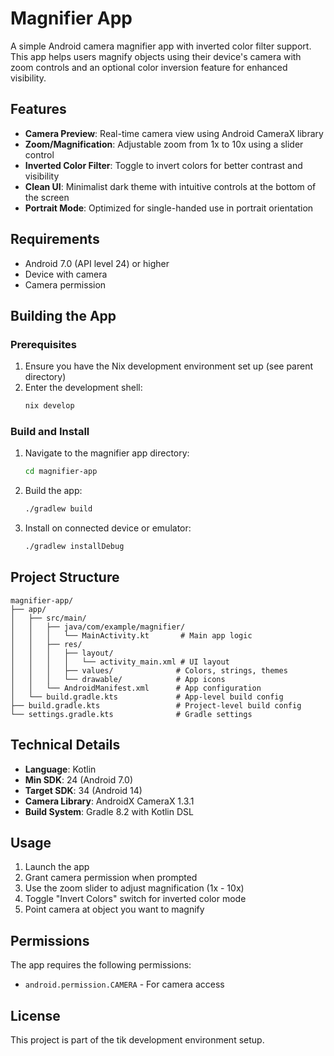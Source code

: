 # Magnifier App

A simple Android camera magnifier app with inverted color filter support. This app helps users magnify objects using their device's camera with zoom controls and an optional color inversion feature for enhanced visibility.

## Features

- **Camera Preview**: Real-time camera view using Android CameraX library
- **Zoom/Magnification**: Adjustable zoom from 1x to 10x using a slider control
- **Inverted Color Filter**: Toggle to invert colors for better contrast and visibility
- **Clean UI**: Minimalist dark theme with intuitive controls at the bottom of the screen
- **Portrait Mode**: Optimized for single-handed use in portrait orientation

## Requirements

- Android 7.0 (API level 24) or higher
- Device with camera
- Camera permission

## Building the App

### Prerequisites

1. Ensure you have the Nix development environment set up (see parent directory)
2. Enter the development shell:
   ```bash
   nix develop
   ```

### Build and Install

1. Navigate to the magnifier app directory:
   ```bash
   cd magnifier-app
   ```

2. Build the app:
   ```bash
   ./gradlew build
   ```

3. Install on connected device or emulator:
   ```bash
   ./gradlew installDebug
   ```

## Project Structure

```
magnifier-app/
├── app/
│   ├── src/main/
│   │   ├── java/com/example/magnifier/
│   │   │   └── MainActivity.kt       # Main app logic
│   │   ├── res/
│   │   │   ├── layout/
│   │   │   │   └── activity_main.xml # UI layout
│   │   │   ├── values/              # Colors, strings, themes
│   │   │   └── drawable/            # App icons
│   │   └── AndroidManifest.xml      # App configuration
│   └── build.gradle.kts             # App-level build config
├── build.gradle.kts                 # Project-level build config
└── settings.gradle.kts              # Gradle settings
```

## Technical Details

- **Language**: Kotlin
- **Min SDK**: 24 (Android 7.0)
- **Target SDK**: 34 (Android 14)
- **Camera Library**: AndroidX CameraX 1.3.1
- **Build System**: Gradle 8.2 with Kotlin DSL

## Usage

1. Launch the app
2. Grant camera permission when prompted
3. Use the zoom slider to adjust magnification (1x - 10x)
4. Toggle "Invert Colors" switch for inverted color mode
5. Point camera at object you want to magnify

## Permissions

The app requires the following permissions:
- `android.permission.CAMERA` - For camera access

## License

This project is part of the tik development environment setup.
